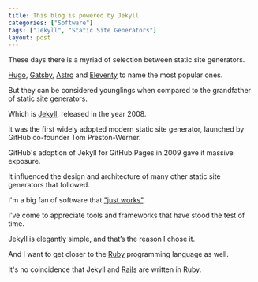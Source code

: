 ```yaml
---
title: This blog is powered by Jekyll
categories: ["Software"]
tags: ["Jekyll", "Static Site Generators"]
layout: post
---
```

These days there is a myriad of selection between static site generators.

[Hugo](https://gohugo.io), [Gatsby](https://www.gatsbyjs.com), [Astro](https://astro.build) and [Eleventy](https://www.11ty.dev) to name the most popular ones.

But they can be considered younglings when compared to the grandfather of static site generators.

Which is [Jekyll](https://jekyllrb.com), released in the year 2008.

It was the first widely adopted modern static site generator, launched by GitHub co-founder Tom Preston-Werner.

GitHub's adoption of Jekyll for GitHub Pages in 2009 gave it massive exposure.

It influenced the design and architecture of many other static site generators that followed.

I'm a big fan of software that ["just works"](https://jekyllrb.com/philosophy/).

I've come to appreciate tools and frameworks that have stood the test of time.

Jekyll is elegantly simple, and that’s the reason I chose it.

And I want to get closer to the [Ruby](https://www.ruby-lang.org/en/) programming language as well.

It's no coincidence that Jekyll and [Rails](https://rubyonrails.org) are written in Ruby.
